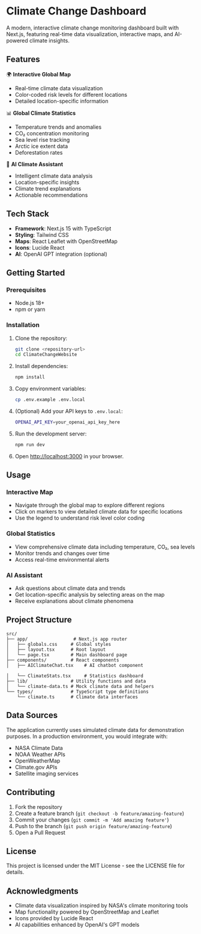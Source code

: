 # Climate Change Dashboard

A modern, interactive climate change monitoring dashboard built with Next.js, featuring real-time data visualization, interactive maps, and AI-powered climate insights.

## Features

🌍 **Interactive Global Map**
- Real-time climate data visualization
- Color-coded risk levels for different locations
- Detailed location-specific information

📊 **Global Climate Statistics**
- Temperature trends and anomalies
- CO₂ concentration monitoring
- Sea level rise tracking
- Arctic ice extent data
- Deforestation rates

🤖 **AI Climate Assistant**
- Intelligent climate data analysis
- Location-specific insights
- Climate trend explanations
- Actionable recommendations

## Tech Stack

- **Framework**: Next.js 15 with TypeScript
- **Styling**: Tailwind CSS
- **Maps**: React Leaflet with OpenStreetMap
- **Icons**: Lucide React
- **AI**: OpenAI GPT integration (optional)

## Getting Started

### Prerequisites

- Node.js 18+ 
- npm or yarn

### Installation

1. Clone the repository:
   ```bash
   git clone <repository-url>
   cd ClimateChangeWebsite
   ```

2. Install dependencies:
   ```bash
   npm install
   ```

3. Copy environment variables:
   ```bash
   cp .env.example .env.local
   ```

4. (Optional) Add your API keys to `.env.local`:
   ```bash
   OPENAI_API_KEY=your_openai_api_key_here
   ```

5. Run the development server:
   ```bash
   npm run dev
   ```

6. Open [http://localhost:3000](http://localhost:3000) in your browser.

## Usage

### Interactive Map
- Navigate through the global map to explore different regions
- Click on markers to view detailed climate data for specific locations
- Use the legend to understand risk level color coding

### Global Statistics
- View comprehensive climate data including temperature, CO₂, sea levels
- Monitor trends and changes over time
- Access real-time environmental alerts

### AI Assistant
- Ask questions about climate data and trends
- Get location-specific analysis by selecting areas on the map
- Receive explanations about climate phenomena

## Project Structure

```
src/
├── app/                 # Next.js app router
│   ├── globals.css     # Global styles
│   ├── layout.tsx      # Root layout
│   └── page.tsx        # Main dashboard page
├── components/         # React components
│   ├── AIClimateChat.tsx    # AI chatbot component

│   └── ClimateStats.tsx     # Statistics dashboard
├── lib/                # Utility functions and data
│   └── climate-data.ts # Mock climate data and helpers
└── types/              # TypeScript type definitions
    └── climate.ts      # Climate data interfaces
```

## Data Sources

The application currently uses simulated climate data for demonstration purposes. In a production environment, you would integrate with:

- NASA Climate Data
- NOAA Weather APIs
- OpenWeatherMap
- Climate.gov APIs
- Satellite imaging services

## Contributing

1. Fork the repository
2. Create a feature branch (`git checkout -b feature/amazing-feature`)
3. Commit your changes (`git commit -m 'Add amazing feature'`)
4. Push to the branch (`git push origin feature/amazing-feature`)
5. Open a Pull Request

## License

This project is licensed under the MIT License - see the LICENSE file for details.

## Acknowledgments

- Climate data visualization inspired by NASA's climate monitoring tools
- Map functionality powered by OpenStreetMap and Leaflet
- Icons provided by Lucide React
- AI capabilities enhanced by OpenAI's GPT models 